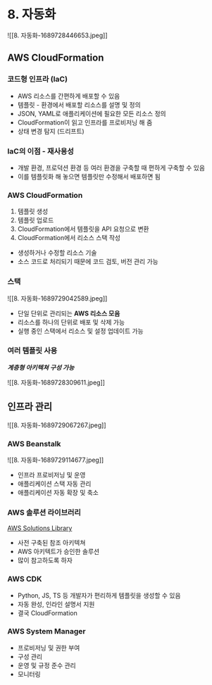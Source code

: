 # 8. 자동화

![[8. 자동화-1689728446653.jpeg]]

## AWS CloudFormation

### 코드형 인프라 (IaC)

- AWS 리소스를 간편하게 배포할 수 있음
- 템플릿 - 환경에서 배포할 리소스를 설명 및 정의
- JSON, YAML로 애플리케이션에 필요한 모든 리소스 정의
- CloudFormation이 읽고 인프라를 프로비저닝 해 줌
- 상태 변경 탐지 (드리프트)

### IaC의 이점 - 재사용성

- 개발 환경, 프로덕션 환경 등 여러 환경을 구축할 때 편하게 구축할 수 있음
- 이를 템플릿화 해 놓으면 템플릿만 수정해서 배포하면 됨

### AWS CloudFormation

1. 템플릿 생성
2. 템플릿 업로드
3. CloudFormation에서 템플릿을 API 요청으로 변환
4. CloudFormation에서 리소스 스택 작성

- 생성하거나 수정할 리소스 기술 
- 소스 코드로 처리되기 때문에 코드 검토, 버전 관리 가능

### 스택

![[8. 자동화-1689729042589.jpeg]]

- 단일 단위로 관리되는 **AWS 리소스 모음**
- 리소스를 하나의 단위로 배포 및 삭제 가능
- 실행 중인 스택에서 리소스 및 설정 업데이트 가능

### 여러 템플릿 사용

***계층형 아키텍쳐 구성 가능***

![[8. 자동화-1689728309611.jpeg]]

## 인프라 관리

![[8. 자동화-1689729067267.jpeg]]

### AWS Beanstalk

![[8. 자동화-1689729114677.jpeg]]

- 인프라 프로비저닝 및 운영
- 애플리케이션 스택 자동 관리
- 애플리케이션 자동 확장 및 축소

### AWS 솔루션 라이브러리

[AWS Solutions Library](https://aws.amazon.com/ko/solutions/)

- 사전 구축된 참조 아키텍쳐
- AWS 아키텍트가 승인한 솔루션
- 많이 참고하도록 하자

### AWS CDK

- Python, JS, TS 등 개발자가 편리하게 템플릿을 생성할 수 있음
- 자동 완성, 인라인 설명서 지원
- 결국 CloudFormation

### AWS System Manager

- 프로비저닝 및 권한 부여
- 구성 관리
- 운영 및 규정 준수 관리
- 모니터링
